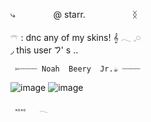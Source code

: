 
   ⤷  ⠀ ⠀ ⠀ ⠀    @ starr.  ⠀ ⠀ ⠀ ⠀ ⠀    ᛝ

   𓍼     :  dnc any of my skins!  𝄞
              𓂃 𓈒𓏸    
        ◞  this user 𑁤' s ..

     ✄┈┈┈┈ Noah  Beery  Jr.☕ ┈┈┈┈
![image](https://github.com/user-attachments/assets/c4ba22ff-e6e8-437c-8153-e1cca042c52e)
![image](https://github.com/user-attachments/assets/89c28e4d-226b-4e24-988e-ca9cf0914c55)

     ༝༚༝༚   𓂃
